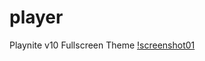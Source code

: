 # player
Playnite v10 Fullscreen Theme 
[!screenshot01](https://github.com/TheFlamingPumpkinDevWork/player/blob/main/previews/screenshot01.png?raw=true)
